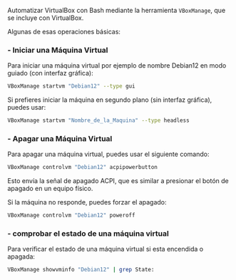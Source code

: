 Automatizar VirtualBox con Bash mediante la herramienta `VBoxManage`, que se incluye con VirtualBox.

Algunas de esas operaciones básicas:

### - Iniciar una Máquina Virtual

Para iniciar una máquina virtual por ejemplo de nombre Debian12 en modo guiado (con interfaz gráfica):

```bash
VBoxManage startvm "Debian12" --type gui
```

Si prefieres iniciar la máquina en segundo plano (sin interfaz gráfica), puedes usar:

```bash
VBoxManage startvm "Nombre_de_la_Maquina" --type headless
```
### - Apagar una Máquina Virtual

Para apagar una máquina virtual, puedes usar el siguiente comando:

```bash
VBoxManage controlvm "Debian12" acpipowerbutton
```

Esto envía la señal de apagado ACPI, que es similar a presionar el botón de apagado en un equipo físico.

Si la máquina no responde, puedes forzar el apagado:

```bash
VBoxManage controlvm "Debian12" poweroff
```

### - comprobar el estado de una máquina virtual

Para verificar el estado de una máquina virtual si esta encendida o apagada:
```bash
VBoxManage showvminfo "Debian12" | grep State:
```


